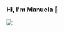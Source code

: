 ### Hi, I'm Manuela 🌟

<img src="https://user-images.githubusercontent.com/49649155/114639063-5e434000-9ca3-11eb-8c38-7e98d0189f8d.png"><img>

<!--
**manuela-blanco/manuela-blanco** is a ✨ _special_ ✨ repository because its `README.md` (this file) appears on your GitHub profile.

Here are some ideas to get you started:

- 🔭 I’m currently working on ...
- 🌱 I’m currently learning ...
- 👯 I’m looking to collaborate on ...
- 🤔 I’m looking for help with ...
- 💬 Ask me about ...
- 📫 How to reach me: ...
- 😄 Pronouns: ...
- ⚡ Fun fact: ...
-->
